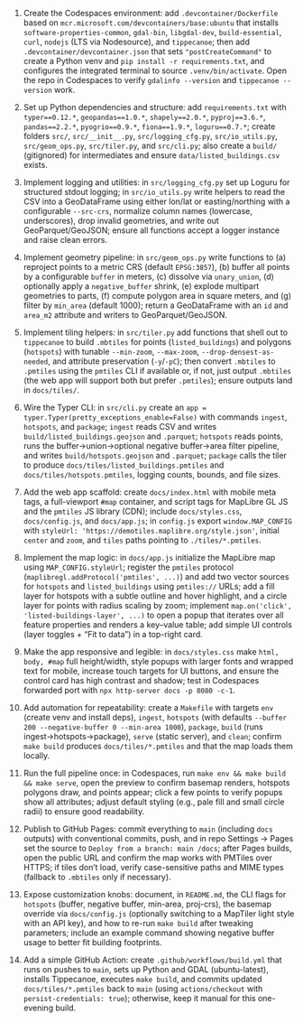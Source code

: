 1. Create the Codespaces environment: add `.devcontainer/Dockerfile` based on `mcr.microsoft.com/devcontainers/base:ubuntu` that installs `software-properties-common`, `gdal-bin`, `libgdal-dev`, `build-essential`, `curl`, `nodejs` (LTS via Nodesource), and `tippecanoe`; then add `.devcontainer/devcontainer.json` that sets `"postCreateCommand"` to create a Python venv and `pip install -r requirements.txt`, and configures the integrated terminal to source `.venv/bin/activate`. Open the repo in Codespaces to verify `gdalinfo --version` and `tippecanoe --version` work.

2. Set up Python dependencies and structure: add `requirements.txt` with `typer==0.12.*`, `geopandas==1.0.*`, `shapely==2.0.*`, `pyproj==3.6.*`, `pandas==2.2.*`, `pyogrio==0.9.*`, `fiona==1.9.*`, `loguru==0.7.*`; create folders `src/`, `src/__init__.py`, `src/logging_cfg.py`, `src/io_utils.py`, `src/geom_ops.py`, `src/tiler.py`, and `src/cli.py`; also create a `build/` (gitignored) for intermediates and ensure `data/listed_buildings.csv` exists.

3. Implement logging and utilities: in `src/logging_cfg.py` set up Loguru for structured stdout logging; in `src/io_utils.py` write helpers to read the CSV into a GeoDataFrame using either lon/lat or easting/northing with a configurable `--src-crs`, normalize column names (lowercase, underscores), drop invalid geometries, and write out GeoParquet/GeoJSON; ensure all functions accept a logger instance and raise clean errors.

4. Implement geometry pipeline: in `src/geom_ops.py` write functions to (a) reproject points to a metric CRS (default `EPSG:3857`), (b) buffer all points by a configurable `buffer` in meters, (c) dissolve via `unary_union`, (d) optionally apply a `negative_buffer` shrink, (e) explode multipart geometries to parts, (f) compute polygon area in square meters, and (g) filter by `min_area` (default 1000); return a GeoDataFrame with an `id` and `area_m2` attribute and writers to GeoParquet/GeoJSON.

5. Implement tiling helpers: in `src/tiler.py` add functions that shell out to `tippecanoe` to build `.mbtiles` for points (`listed_buildings`) and polygons (`hotspots`) with tunable `--min-zoom`, `--max-zoom`, `--drop-densest-as-needed`, and attribute preservation (`-y`/`-pC`); then convert `.mbtiles` to `.pmtiles` using the `pmtiles` CLI if available or, if not, just output `.mbtiles` (the web app will support both but prefer `.pmtiles`); ensure outputs land in `docs/tiles/`.

6. Wire the Typer CLI: in `src/cli.py` create an `app = typer.Typer(pretty_exceptions_enable=False)` with commands `ingest`, `hotspots`, and `package`; `ingest` reads CSV and writes `build/listed_buildings.geojson` and `.parquet`; `hotspots` reads points, runs the buffer→union→optional negative buffer→area filter pipeline, and writes `build/hotspots.geojson` and `.parquet`; `package` calls the tiler to produce `docs/tiles/listed_buildings.pmtiles` and `docs/tiles/hotspots.pmtiles`, logging counts, bounds, and file sizes.

7. Add the web app scaffold: create `docs/index.html` with mobile meta tags, a full-viewport `#map` container, and script tags for MapLibre GL JS and the `pmtiles` JS library (CDN); include `docs/styles.css`, `docs/config.js`, and `docs/app.js`; in `config.js` export `window.MAP_CONFIG` with `styleUrl: 'https://demotiles.maplibre.org/style.json'`, initial `center` and `zoom`, and `tiles` paths pointing to `./tiles/*.pmtiles`.

8. Implement the map logic: in `docs/app.js` initialize the MapLibre map using `MAP_CONFIG.styleUrl`; register the `pmtiles` protocol (`maplibregl.addProtocol('pmtiles', ...)`) and add two vector sources for `hotspots` and `listed_buildings` using `pmtiles://` URLs; add a fill layer for hotspots with a subtle outline and hover highlight, and a circle layer for points with radius scaling by zoom; implement `map.on('click', 'listed-buildings-layer', ...)` to open a popup that iterates over all feature properties and renders a key–value table; add simple UI controls (layer toggles + “Fit to data”) in a top-right card.

9. Make the app responsive and legible: in `docs/styles.css` make `html, body, #map` full height/width, style popups with larger fonts and wrapped text for mobile, increase touch targets for UI buttons, and ensure the control card has high contrast and shadow; test in Codespaces forwarded port with `npx http-server docs -p 8080 -c-1`.

10. Add automation for repeatability: create a `Makefile` with targets `env` (create venv and install deps), `ingest`, `hotspots` (with defaults `--buffer 200 --negative-buffer 0 --min-area 1000`), `package`, `build` (runs ingest→hotspots→package), `serve` (static server), and `clean`; confirm `make build` produces `docs/tiles/*.pmtiles` and that the map loads them locally.

11. Run the full pipeline once: in Codespaces, run `make env && make build && make serve`, open the preview to confirm basemap renders, hotspots polygons draw, and points appear; click a few points to verify popups show all attributes; adjust default styling (e.g., pale fill and small circle radii) to ensure good readability.

12. Publish to GitHub Pages: commit everything to `main` (including `docs` outputs) with conventional commits, push, and in repo Settings → Pages set the source to `Deploy from a branch: main /docs`; after Pages builds, open the public URL and confirm the map works with PMTiles over HTTPS; if tiles don’t load, verify case-sensitive paths and MIME types (fallback to `.mbtiles` only if necessary).

13. Expose customization knobs: document, in `README.md`, the CLI flags for `hotspots` (buffer, negative buffer, min-area, proj-crs), the basemap override via `docs/config.js` (optionally switching to a MapTiler light style with an API key), and how to re-run `make build` after tweaking parameters; include an example command showing negative buffer usage to better fit building footprints.

14. Add a simple GitHub Action: create `.github/workflows/build.yml` that runs on pushes to `main`, sets up Python and GDAL (ubuntu-latest), installs Tippecanoe, executes `make build`, and commits updated `docs/tiles/*.pmtiles` back to `main` (using `actions/checkout` with `persist-credentials: true`); otherwise, keep it manual for this one-evening build.
